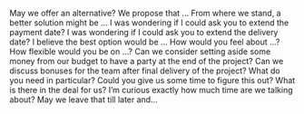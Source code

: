 May we offer an alternative? We propose that …
From where we stand, a better solution might be …
I was wondering if I could ask you to extend the payment date?
I was wondering if I could ask you to extend the delivery date?
I believe the best option would be …
How would you feel about …?
How flexible would you be on …?
Can we consider setting aside some money from our budget to have a party at the end of the project?
Can we discuss bonuses for the team after final delivery of the project?
What do you need in particular?
Could you give us some time to figure this out?
What is there in the deal for us?
I’m curious exactly how much time are we talking about? 
May we leave that till later and...